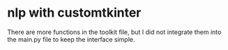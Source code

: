 # nlp with customtkinter
There are more functions in the toolkit file, but I did not integrate them into the main.py file to keep the interface simple.
